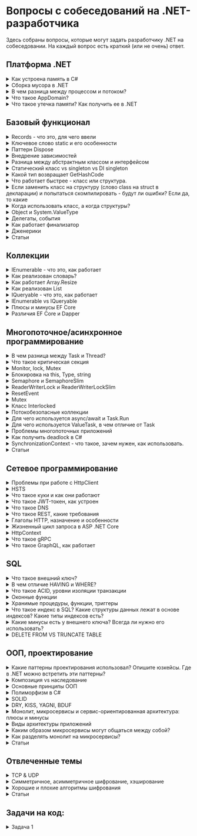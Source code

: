 # Вопросы с собеседований на .NET-разработчика
Здесь собраны вопросы, которые могут задать разработчику .NET на собеседовании. На каждый вопрос есть краткий (или не очень) ответ. 

## Платформа .NET
<details>
    <summary>Как устроена память в C#</summary>
Область памяти в каждом домене приложения делится на системную:

1. Таблица типов
заполнена специальными объектами, наследниками RuntimeType. Каждый тип состоит из статической и экземплярной части. При первом упоминании типа в выполняемом виртуально машиной выражении, его статическая часть размещается в таблице 

2. Список блоков синхронизации
набор системных блоков синхронизации.  При необходимости синхронизации многопоточный работы, CLR создает блок синхронизации. Блок содержит слабую ссылку на объект синхронизации (слабую, потому что объект может быть удален GC несмотря на ссылку) и ссылку на монитор. Именно эти блоки и лежат в таблице. Для большинства объектов блок синхронизации не создается в принципе. 

3. Пул строк
заполнен интернированными строками и строковыми константами

4. Пул потоков
пул потоков виртуальной машины

5. Прочее
некоторые заранее выделенные переменные (OutOfMemoryException), отображение системных ресурсов

И пользовательскую:

6. Small Object Heap
куча, на которой живут объекты меньше 85к байт. Разделена на 3 поколения. При достижении лимита памяти для поколения происходит сборка мусора.

7. Large Object Heap
куча больших объектов (больше 85к байт), не разделена на поколения, собирается по правилам поколения 2.

8. Pinned Object Heap
куча для закрепленных объектов. В текущей версии поддерживает только выделение на ней массивов «непреобразуемых» типов. Специфична, используется очень редко, как таковая внимания не требует.

9. Стек
тут выделяется память под стек приложения

Есть типы двух видов - ссылочные и значимые. Значимые лежат на стеке (стек быстро работает). Ссылочные хранятся на куче (куча медленнее), а на стеке лежит ссылка на область памяти в куче. Стек метода очищается после завершения метода. Куча очищается сборщиком мусора.
</details>

<details>
    <summary>
        Сборка мусора в .NET
    </summary>
    
Это процесс освобождения памяти сборщиком мусора (Garbage Collector, GC). Запускается тогда, когда CLR посчитает это необходимым (недостаточно физической памяти в системе, используемая память в управляемой куче вышла за текущий порог), но можно вызвать вручную (GC.Collect).

Всего 3 поколения сборки мусора. Если объект пережил сборку мусора, то он переходит на поколение выше (пока есть куда). Сборщик начинает с поколения 0, часть очищает, часть переводит в поколение 1. Если память все еще нужна, GC берется за первое поколение.

Т.к. куча сильно фрагментирована, после очистки памяти происходит уплотнение (сжатие) кучи и обновление ссылок. Куча сжимается всегда для 0 и 1 поколений. Для 2 поколения куча сжимается реже (частота зависит от вида сборки мусора). Уплотнение LOH обычно не происходит, это зависит от настроек и от давления сборщика мусора.

Есть 2 вида работы сборщика мусора: серверная и клиентская.

Клиентская предназначена для работы на клиентских приложениях (например, десктопные приложения, UI-клиенты). Сборка мусора происходит одним потоком.
0 и 1 поколение собираются асинхронно. Поколение 2 собирается с остановкой всех потоков (stop-the-world), но оптимизировано под короткие паузы.
LOH редко уплотняется.
Серверная предназначена для работы на серверных приложениях (бэкенд). 
Все поколения собираются синхронно. Для ускорения сборки мусора выделяется 1 поток на каждое ядро CPU (следовательно, масштабируется за счет увеличения числа ядер CPU), каждому потоку выделена своя куча.
LOH сжимается только в сценариях высокого давления сборщика мусора. 
В целом уплотнения кучи происходят реже для того, чтобы сборки мусора были как можно более быстрыми.

Давлением сборщика мусора называется ситуация, когда объекты создаются настолько часто, что сборщик мусора не успевает их подчищать. Это приводит к частым сборкам мусора и увеличению задержки приложения.
Вызываются излишними аллокациями в куче как небольших, так и больших объектов. Из-за этого увеличивается фрагментация кучи, часто собираются объекты 2 поколения (помним про stop-the-world).
В таком случае нужно смотреть на:
- возможно, где-то в приложении происходят лишние аллокации (боксинг, конкатенация большого числа строк, т.д.)
- на куче аллоцируется много короткоживущих объектов (подумать о замене их на структуры)
- "арендовать" массивы из пула (ArrayPool.Rent), если нужно часто работать с большими массивами
- некорректная настройка GC (workstation для сервера)

Сборщик мусора проходится по корням (участки памяти, в силу определенных причин доступные всегда и содержащие ссылки на объекты, созданные программой), затем просматривает объекты, на которые они ссылаются, и помечает их живыми. Когда все живые объекты определены, все остальное можно очистить, а кучу уплотнить.

>Примечание: объекты LOH собираются как объекты поколения 2.

Корни сами по себе не объекты, а ссылки на них. Любой объект, на который ссылается корень, переживет следующую сборку мусора. Корнями являются:
1. Локальные переменные ссылочного типа в текущем методе
2. Статические поля
3. Управляемые объекты, переданные через ```Interop```
4. Ссылки на объекты с финализатором

</details>

<details>
    <summary>
        В чем разница между процессом и потоком?
    </summary>
    
Процесс - контейнер, в котором запущено приложение 

Поток - воркер, который работает внутри процесса и выполняет непосредственную работу; независимый путь выполнения, который может выполняться одновременно с другими

</details>


<details>
    <summary>
    Что такое AppDomain?
    </summary>
    Это контейнер, внутри которого работает приложение, и который изолирует ее в рантайме; 1 процесс размещает 1 домен (обычно)
</details>

<details>
    <summary>
        Что такое утечка памяти? Как получить ее в .NET
    </summary>
    Утечка памяти - неконтролируемый рост потребления памяти приложением.

Глобально 2 причины: 

1. Неиспользуемые объекты, на которые остались ссылки
    - подписка на событие: если не отписаться, получится, что событие удерживает ссылку на обработчик.
    - захват членов класса лямбдой
    - статические переменные и все, на что они ссылаются, не будут очищены
    - бесконтрольное кэширование без очистки кэша
    - потоки, которые никогда не останавливаются

2. Неаккуратная работа с неуправляемой памятью
    - не освобожденная неуправляемая память
    - не вызванный Dispose у IDisposable (решением является паттерн реализации Dispose)
</details>

## Базовый функционал
<details>
    <summary>
         Records - что это, для чего ввели
    </summary>
    Ключевые особенности:
- сравнение работает по свойствам а не ссылкам
- можно создавать с помощью with
- позиционность (public record A(int B) создаёт конструктор и деконструктор)
- ToString выводит отформатированный объект
</details>

<details>
<summary>Ключевое слово static и его особенности</summary>
Ключевое слово static помечает член типа статическим. Статические члены типа не принадлежат экземпляру, а принадлежат типу целиком. 1 раз создаются и живут до конца жизни приложения (если не присвоить им null, тогда их соберет ```GC```).
Статический класс может содержать только статические члены. Экземпляр такого класса создать нельзя. Статический конструктор используется для инициализации любых статических данных или для выполнения определенного действия, которое требуется выполнить только один раз. Он вызывается автоматически перед созданием первого экземпляра или ссылкой на какие-либо статические члены. Статический конструктор будет вызываться не более одного раза.
</details>

<details>
    <summary>
        Паттерн Dispose
    </summary>

Паттерн нужен для того, чтобы гарантировать очистку неуправляемых ресурсов и выглядит примерно так:

```
public class Resource : IDisposable
{
    private IntPtr _handle;

    public void Dispose()
    {
        ReleaseHandle(_handle);
        GC.SuppressFinalize(this);
    }

    ~Resource() => ReleaseHandle(_handle);
}
```

SuppressFinalize необходим для того, чтобы пропустить вызов финализатора у объекта. Так объект не попадет в очередь финализации, что снижает нагрузку на GC.

В таком виде (или усложненных модификациях) паттерн требуется только при ручном создании экземпляров Resource. Если же речь про DI, то контейнер сам вызовет Dispose у объекта и можно обойтись без финализатора (и без SuppressFinalize).
</details>

<details>
    <summary>
         Внедрение зависимостей
    </summary>
    
В ASP .NET Core существует встроенный контейнер для внедрения зависимостей. Зависимости делятся на 3 типа: Transient (создаются каждый раз по требованию), Scoped (создаются единожды для скоупа), Singleton (создаются единожды и живут пока работает приложение).
    
Можно внедрить Singleton в Scoped и Scoped в Transient, а также зависимости одного типа друг в друга без проблем.
    
Transient можно внудрить в Scoped или Singleton, но тогда Transient окажется захвачен "родительским" объектом и будет жить столько же, сколько живет он.
    
Scoped нельзя внедрить в Singleton, потому что Scoped часто пологается на данные конкретного скоупа (например, HttpRequest, DbContext). Если же внедрить Scoped в Singleton, он будет захвачен и эти данные из скоупа не смогут обновиться. Это приведет к поломанному состоянию, race condition и т.д.
</details>

<details>
    <summary>
        Разница между абстрактным классом и интерфейсом
    </summary>

|  | Абстрактный класс | Интерфейс | 
| ----------- | ----------- | ----------- |
| Множественное наследование/реализация | В C# нет множественного наследования | В C# можно реализовать множество интерфесов |
| "Абстрактные" методы | Абстрактный класс может содержать абстрактные методы | По сути все методы интерфейса "абстрактны" как контракты, хоть и не содержат ключевого слова "abstract". Однако, начиная с C# 8 интерфейсы могут иметь реализацию по умолчанию.
| Состояние | Может иметь поля и свойства | Может иметь только свойства (нет полей) |
| Наличие конструктора | + | - |
| Возможность наличия статических членов | + | - |
| Модификаторы доступа | Может содержать разные модификаторы доступа | Все методы и свойства интерфейса публичны |
| Строгость контракта |  Обязательно переопределить все абстрактные методы, виртуальные по желанию | Обязательно реализовать все методы интерфейса |
| Когда применять | Абстрактный класс используется для выделения общего поведения, классов одной иерархии | Интерфейс используется для выделения общего функционала в классах разной иерархии |

</details>

<details>
    <summary>
        Статический класс vs singleton vs DI singleton
    </summary>

|  | Статический класс | Singleton | DI singleton | 
| ----------- | ----------- | ----------- | ----------- |
| Ленивость | Нет | Есть, но можно потерять (положив инстанс в DI) | Есть |
| Работа с зависимостями | Проблемно | Проблемно | Легко |
| Управление состоянием | Сложно следить | Нормально | Нормально |
| Реализация интерфейса | - | + | + |
| Наследование | - | + | + |

Выводы:
Статические классы следует использовать только для утилитарных вещей (например, методы расширений или бизнес логики). Для всего остального лучше использовать синглтон (меньше шансов отстрелить себе ногу).

</details>

<details>
    <summary>
        Какой тип возвращает GetHashCode
    </summary>
    Int
</details>

<details>
    <summary>
        Что работает быстрее - класс или структура.
    </summary>
    Во-первых, «быстрее» будет не наверняка. Например, если нужно передавать в метод данные, то не факт, что передача ссылки на класс будет медленнее, чем копирование структуры.

Во-вторых, если нужен просто доступ к данным небольшого локального объекта, то структура будет быстрее за счет хранения на стеке (стек работает быстрее кучи)
</details>

<details>
    <summary>
        Если заменить класс на структуру (слово class на struct в декларации) и попытаться скомпилировать - будут ли ошибки? Если да, то какие
    </summary>
    Код не скомпилируется, если:
    
- есть наследование от класса (т.к. наследовать от структуры нельзя)
- есть деструктор (финализатор) класса (в структурах их нет)
- есть конструктор без параметров, которые запрещены в структурах в старых версиях C# (хотя сейчас можно)
- указаны значения полей по умолчанию (в структурах нельзя указывать значение по умолчанию для полей в старых версиях C# (сейчас можно))
</details>

<details>
    <summary>
        Когда использовать класс, а когда структуры?
    </summary>
    
Структура, как правило, представляет собой неизменяемые объекты с семантикой значения. Например, координата,  деньги, классическая дробь и т.п.

Из-за их семантики и передачи по значению, их можно использовать в сценариях с высокой нагрузкой, когда создается много объектов и важно максимально снизить давление GC.
Это могут быть ключи для кэширования, небольшие объекты для внутренних вычислений.

Надо следить за размером структур, не делать их слишком большими. По рекомендациям Microsoft это не более 16 байт, но следует смотреть по производительности. Из-за копирования при передаче структур, слишком большие структуры могут замедлять работу приложения.

Общий совет - использовать классы, пока на 99% не уверен, что нужна структура и что она ускорит выполнение.
</details>

<details>
    <summary>
        Object и System.ValueType
    </summary>

Object - базовый класс для всех типов в C#. Имеет следующие методы - GetType, Equals, GetHashCode, ToString (последние 3 из них - переопределяемые).

ValueType - наследник Object. От него наследуются все типы, которые должны вести себя как значимые - struct, enum. Все встроенные значимые типы (bool, int, float и т.п. - на самом деле структуры).

Суть различий - поведение при создании новых объектов (копирование у значимых типов и передача ссылки у ссылочных), выделение памяти под типы (на стеке у значимых, на куче у ссылочных).

Различия между Object и ValueType проявляются в рантайме, т.к. рантайм по-особому относится к ValueType.

Чтобы убрать это различие, ValueType можно привести к типу Object (боксинг), обратная операция каста Object к ValueType называется анбоксинг. 
    
</details>


<details>
    <summary>
        Делегаты, события
    </summary>
    Делегаты - это объекты, указывающие на методы. Методы имеют определенную делегатом сигнатуру, один делегат может указывать на много методов. Под капотом - класс, содержащий в себе сигнатуру метода.

Делегаты можно объединять (определена операция +, есть и -). Если делегат возвращает значение, то значение вернется из последнего метода в списке методов делегата. Если попытаться вызвать делегат, в котором нет методов, получим исключение.

Есть делегаты трех типов - Action, Func и Predicate: 

- Action - действие, которое ничего не возвращает
- Predicate - принимает 1 параметр и возвращает bool
- Func - возвращает результат действия, принимает параметры.

Событие - объект, "представляющий" делегат. В событие добавляются обработчики типа, который определен делегатом. Под капотом - класс с методами Add и Remove, а также полем типа делегата. Методы Add и Remove добавляют и удаляют методы в делегат.

С точки зрения программиста отличия такие:

- событие может быть вызвано только в том классе, где объявлено
- события не могут быть локальной переменной, а делегаты могут
</details>

<details>
    <summary>
        Как работает финализатор
    </summary>

Точное время вызова не определено. ```GC``` смотрит, поддерживает ли объект ```Finalize```. Если да, то помещает указатель на него в специальную очередь финализации. В момент сборки мусора ```GC``` видит, что объект нужно уничтожить и, если у него есть ```Finalize```, то он копируется в еще одну таблицу и будет уничтожен только при следующей сборке мусора.
</details>

<details>
    <summary>
        Дженерики
    </summary>
    
Дженерики - это фича, позволяющая писать классы и методы, используя заглушку вместо типа, а реальный тип будет определен в процессе использования данного класса или метода.

Пример:
```List<int> list = new List<int>();```

Плюсы:
- типобезопасность (тип определяется в компайл-тайме)
- переиспользование кода
- отсутствие боксинга/анбоксинга

Для value-type компилятор генерирует отдельные реализации дженериков. Для reference-type реализация одна.

Часто используются ограничения на параметр T:

- ```where T : struct``` - ```T``` должен быть value-type
- ```where T : new()``` - ```T``` должен содержать публичный конструктор без параметров
- ```where T : IComparable<T>``` - ```T``` должен реализовать интерфейс ```IComparable<T>```

В дженериках можно использовать ключевые слова ```in``` и ```out```.
Ключевое слово ```out``` включает ковариантность.

```
class Message
{
    public string Text { get; set; }
}
class EmailMessage : Message { }

interface IMessenger<out T>
{
    T WriteMessage(string text);
}
class EmailMessenger : IMessenger<EmailMessage>
{
    public EmailMessage WriteMessage(string text)
    {
        return new EmailMessage($"Email: {text}");
    }
}
```

Использование

```IMessenger<Message> outlook = new EmailMessenger();```

То есть более общему типу ```IMessenger<Message>``` можно присвоить более частный ```IMessenger<EmailMessage>```. Без использования out такой код не скомпилируется.

Ключевое слово ```in``` включает контравариантность.

```
interface IMessenger<in T>
{
    void SendMessage(T message);
}
class SimpleMessenger : IMessenger<Message>
{
    public void SendMessage(Message message)
    {
        Console.WriteLine($"Отправляется сообщение: {message.Text}");
    }
}
```

Использование:

```IMessenger<EmailMessage> outlook = new SimpleMessenger();```

Здесь более частному типу присваивается более общий. Аналогично, код без ```in``` не скомпилируется.

</details>


<details>
    <summary>
        Статьи
    </summary>
    
1. [Делегаты func, action, predicate - Метанит](https://metanit.com/sharp/tutorial/3.33.php)
2. [Делегаты и события - StackOverflow](https://ru.stackoverflow.com/questions/226505/event-и-delegate-в-чем-отличие)
3. [Делегаты и события - StackOverflow](https://stackoverflow.com/questions/29155/what-are-the-differences-between-delegates-and-events)
4. [Ковариантность и контравариантность в обобщенных интерфейсах](https://metanit.com/sharp/tutorial/3.27.php)
</details>

## Коллекции
<details>
<summary>IEnumerable - что это, как работает</summary>
Интерфейс, который используется для простого перебора коллекции (проход в одну сторону).

Реализует метод ```GetEnumerator```, который возвращает ```Enumerator```. ```Enumerator``` в свою очередь предоставляет свойство ```Current```, а также методы ```MoveNext``` и ```Reset``` для движения по коллекции.
</details>

<details>
<summary>
    Как реализован словарь?
</summary>

Внутри лежит 2 массива: ```Entry``` и ```buckets```. При добавлении элемента вычисляется индекс корзины, в которую его добавят: ```(hashcode & 0x7fffffff) % capacity```.

Если такой ключ уже есть, то ```Add``` выбросит исключение, а присваивание по индексу просто заменит элемент. Если массив заполнен, происходит расширение.

Если происходит коллизия (в ```buckets``` есть элемент с индексом), то новый элемент добавляется в коллекцию, его индекс пишется в корзину, а индекс старого - в поле ```next``` нового.

Если число коллизий велико (больше 100), происходит перехэширование с выбором нового генератора хэш-кодов.

</details>
    
<details>
    <summary>Как работает Array.Resize</summary>
Создает новый массив нужной длины и копирует туда текущий
</details>

<details>
    <summary>Как реализован List</summary>
Под капотом лежит массив и счетчик. При добавлении элемента элемент записывается в свободную ячейку массива и счетчик увеличивается.

Если свободных ячеек нет, массив ресайзится. Если знаем, что будет добавлено определенное кол-во элементов, можно установить начальную емкость, чтобы избежать частого ресайза.
</details>

<details>
<summary>IQueryable - что это, как работает</summary>
Интерфейс, используемый для работы с данными в источнике данных. Расширяет возможности IQueryable (реализует его) Конструирует expression tree, которое выражает запрос, и передает его LINQ-провайдеру, транслирующему дерево в запрос непосредственно к источнику данных.

> Важно: один и тот же запрос может быть корректно оттранслирован одним провайдером и не оттранслирован другим; узнать об этом можно только в рантайме.
</details>

<details>
<summary>
    IEnumerable vs IQueryable
</summary>
    
```IEnumerable``` работает в памяти; при фильтрации ```IEnumerable``` отфильтрует записи по предикату в цикле ```foreach```. Запрос выполняется «в лоб». В методах расширения уже есть логика обработки данных.

```IQueryable``` конструирует запрос, отправляет его в источник данных и отдает полученные данные. Запрос будет оптимизирован. Логики обработки данных в расширениях нет.

</details>

<details>
    <summary>Плюсы и минусы EF Core</summary>
**Плюсы:**
- Linq - удобный способ построения запросов, при этом есть возможность конструирования запросов из «сырого» SQL
- Провайдеры для разных источников данных
- Change tracker для удобного отслеживания изменений в сущностях
- Транзакции
- Подходы code-first и database-first

**Минусы:**
- Получение большого кол-ва данных только для чтения медленно, нужно писать дополнительные методы и отключать change tracker
- Производительность в целом не всегда на высоте
- Использование Contains по коллекции вызывает постоянную перекомпиляцию запроса (бьет и по серверу БД, т.к. надо перестраивать и кэшировать запрос)
- Конфликт миграций при параллельной модификации одной сущности
- Может не оптимальным образом транслировать LINQ в SQL-запрос
</details>
    

<details>
<summary>Различия EF Core и Dapper</summary>

Разницу наглядно демонстрирует таблица:
|  | EF Core | Dapper | 
| ----------- | ----------- | ----------- |
| Функционал | Feature-rich ORM | Micro-ORM |
| Запросы | LINQ, чистый SQL, возможность комбинировать  | Чистый SQL |
| Использование | Много фич, из-за чего имеет свои особенности, которые надо знать, чтобы им полноценно пользоваться | Близок к обычному SQL, легко внедрить |
| Типы | Сильно привязывается к схеме БД, более высокий уровень абстракции  | Не использует сильную типизацию, просто маппит данные в объекты, более низкий уровень абстракции |
| Compile-time ошибки | Базовые ошибки (например, типов) могут быть отловлены в compile-time, но т.к. построение дерева выражения происходит в рантайме, некоторые проблемы могут возникать и в рантайме | Работает с SQL, все проблемы с запросами ловим в рантайме |
| Быстродействие | Работает значительно медленнее из-за трансляции запросов и (самое затратное) change tracker’a. При отключении трекинга EF Core все еще медленнее, но разница становится не такой значительной | Стабильно быстрее и менее прожорлив по памяти, чем EF Core |
| Поддержка СУБД | MS SQL, PostgreSQL, MySQL, Oracle DB, SQLite, MariaDB, Azure SQL, Db2 и другие | MS SQL, PostgreSQL, MySQL, Oracle DB, SQLite |
| Миграции | + | - |

</details>

## Многопоточное/асинхронное программирование
<details>
<summary>
    В чем разница между Task и Thread?
</summary>

**Поток** - низкоуровневая абстракция, непосредственно поток выполнения (путь выполнения), который можно переиспользовать.
**Задача** - высокоуровневая абстракция, «обещание» выполнения переданного кода. Код выполняется на потоке. О выполнении заботится ```TaskScheduler```.

</details>

<details>
<summary>Что такое критическая секция</summary>
Любая секция кода, одновременный доступ к которой мы хотим разрешить только одному потоку.
</details>

<details>
<summary>
    Monitor, lock, Mutex
</summary>
    
```Monitor``` - класс, реализующий идею критической секции. 

```lock``` - синтаксический сахар над ```Monitor.Enter``` и ```Monitor.Exit```, как и ```using```, разворачивается компилятором в ```try..finally```.

```Mutex``` - объект операционной системы, который можно использовать для межпроцессной синхронизации.

Внутри блокировки ```Monitor``` (и ```lock```) нельзя использовать ```await```, потому что код после await совсем не обязательно будет выполнен на том же поток, на котором код до. Следовательно, ```Enter``` будет вызван одним потоком, ```Exit``` - другим, получим исключение синхронизации.

```Monitor``` (и ```lock```) используют комбинированный подход к блокировке (небольшое ожидание быстрого взятия блокировки в ```SpinWait``` с дальнейшим переходом в режим ядра, если блокировку взять не удалось).
</details>

<details>
<summary>
    Блокировка на this, Type, string
</summary>
    
Блокировка на ```this```:
Проблема в том, что ссылка на ```this``` доступна извне вашего объекта. Можно получить проблемы, если кто-то другой возьмет сылку на ваш объект и начнет блокировать по ней. Это приведет к тормозам, в теории может привести к дедлоку.

Блокировка на ```string```:
Все строковые константы (и вычислимые строки типа ```"a" + "b"```) интернируются. Поэтому, если в разных частях программы написать ```"Hello, world!"```, то ссылки будут вести на один объект в пуле интернированных строк. Проблемы могут возникнуть, т.к. это работает даже между доменами приложений. К тому же, если не объявить строку как readonly или const, ее можно будет изменить (путем конкатенации добавить что-то), после чего ссылка на объект поменяется и в ```lock``` можно будет попасть повторно.

Блокировка на ```Type```:
Проблема аналогична одновременно с ```this``` и строками. Во-первых, вы не владеете объектом ```Type``` и кто угодно может на нем заблокироваться. Во-вторых, иногда ```Type``` является разделяемым между доменами приложений, что также приведет к проблеме.

Согласно гайдлайну Microsoft, блокировка на всех трех вышеуказанных объектах не рекомендуется.
</details>

<details>
<summary>Semaphore и SemaphoreSlim</summary>
    
Семафор - примитив синхронизации, предоставляющий доступ к ресурсу множеству потоков (количество варьируется).

Обычный семафор работает на семафорах ядра Windows, ```Slim``` работает на ```SpinWait``` и классе ```Monitor```.

Обычный семафор можно именовать (межпроцессная синхронизация), ```Slim``` нет (внутрипроцессная синхронизация).

```Slim``` считается более легковесной частью, рекомендуется использовать его, когда время ожидания мало (1/4 микросекунды).

В отличие от класса ```Monitor``` или ```ReaderWriterLock```, ведет подсчет проходящих через него потоков (вызвать и снять блокировку можно на разных потоках).
</details>

<details>
<summary>ReaderWriterLock и ReaderWriterLockSlim</summary>
    
Дает множественные права на чтение и монопольные права на запись. Права на чтение выдаются, если не выданы права на запись. Выдача прав на запись блокирует выдачу прав на запись и чтение. Как и ```lock```, требует, чтобы выдача и снятие прав на блокировку происходило в одном потоке.

Обычный класс является устаревшим, сейчас следует использовать версию ```Slim```.

Скорее всего, используется редко, т.к. сценарий "producer-consumer" можно реализовать проще на каналах.
</details>

<details>
<summary>ResetEvent</summary>
    
Несколько классов, всключающие в себя ```ManualResetEvent```, ```ManualResetEventSlim``` и ```AutoResetEvent```.

Метод ```WaitOne``` заставляет поток ожидать "взведения" ивента, метод ```Set``` отпускает зависшие потоки.
Отличие Manual от Auto в том, что Auto автоматически приводится во "взведенное" состояние, пропустив один поток.
</details>

<details>
<summary>Mutex</summary>
Примитив синхронизации, который предоставляет монопольный доступ к ресурсу. Работает на уровне процесса. Именованный mutex работает на уровне ОС. Именованные мьютексы поддерживаются не на всех ОС (точно нет на MacOS, при попытке создать именованный семафор получим исключение в рантайме).
</details>

<details>
<summary>Класс Interlocked</summary>
    
Представляет самый легковесный способ синхронизации. Является низкоуровневым, редко применяется по сравнению с ```lock``` или ```SemaphoreSlim```.
Внутри него статические методы.
```Increment```/```Decrement``` - увеличивает или уменьшает значение переменной
```CompareExchange``` - сравнивает два значения, и если они равны, атомарно заменяет первое вторым и возвращает результат
```Exchange``` - атомарное присваивание значения
```MemoryBarrier``` - запрещает компилятору менять местами инструкции через барьер (компилятор может менять чтения и запись местами ради производительности).

</details>

<details>
<summary>
    Потокобезопасные коллекции
</summary>
    
Лежат в пространстве имен ```System.Collections.Concurrent```.

```ConcurrentDictionary``` - словарь на эффективных блокировках.

```ConcurrentStack```, ```ConcurrentQueue``` - неблокирующие синхронизации.

```BlockingCollection``` - потокобезопасная коллекция элементов с эффективной синхронизацией.

Также потокобезопасными являются неизменяемые коллекции из ```System.Collections.Immutable```, т.к. доступны только на чтение.
</details>

<details>
<summary>
    Для чего используется async/await и Task.Run
</summary>
    
```async/await``` используется для IO-bound операций (ожидание ввода-вывода: ответа на запрос, получения данных из базы).

```Task.Run``` используется для CPU-bound операция (вычисления на процессоре).

Различия связаны с механизмом работы. ```Task.Run``` берет новый поток из пула и говорит ему, что нужно делать; если работа является низкоинтенсивной, поток все равно будет занят. ```async/await``` же компилируется в конечный автомат (машину состояний), которая может пойти по двум веткам выполнения - синхронной и асинхронной; если выполнение пошло по асинхронному пути, то машина позволяет потоку обслуживать другие задачи во время ожидания
</details>

<details>
<summary>
    Для чего используется ValueTask, в чем отличие от Task
</summary>
    
Т.к. ```Task``` - это класс, его использование ведет к выделению памяти на куче и влечет дополнительную работу ```GC```. Среда умная и умеет кэшировать возвращаемые значения, оборачивая их в таск, но кэширование большого количества значений невозможно (например, если возвращаются числа типа ```int```). Следовательно, возвращая простые (уже вычисленные) значения из задач, мы имеем выделение большого количества памяти на куче и тормозим работу приложения ```GC```. Отсутствие выделения памяти в случае синхронного выполнения таска - благо, особенно когда работаем с высоконагруженными сервисами и все максимально файнтюнится.

Для решения проблемы придумали ```ValueTask```. Это структура, которая, если ```Task``` уже завершился, просто обернет ```TResult```, в результате чего никакого выделения на куче не будет вообще; если же выполнение идет асинхронным путем, ```Task``` будет размещен, а ```ValueTask``` его обернет.
</details>

<details>
     <summary>
         Проблемы многопоточных приложений
     </summary>

**Deadlock** - взаимоблокировка потоков, дальнейшее выполнение невозможно.

**Race condition** - состояние гонки, когда результат выполнения программы не всегда детерминирован из-за того, что параллельные потоки влияют друг на друга.

**Thread starvation** - «потоков голод», программа отобрала слишком много рабочих потоков, в результате чего работать стало некому.

**Busy-wait** - проблема, когда слишком много потоков хотят получить доступ к ресурсу, а выполняют вычисление над ресурсом мало потоков (или 1), в результате чего большинство потоков занято просто ожиданием.

</details>

<details>
    <summary>
    Как получить deadlock в C#
    </summary>

Вариантов несколько. Например, вот классический вариант:
Поток 1 занял ресурс А. Поток 2 занял ресурс Б. Поток 1 пытается занять ресурс Б, а поток 2 пытается занять ресурс А. Потоки пытаются занять ресурсы, занятые друг другом, в результате чего происходит взаимоблокировка.
</details>

<details>
    <summary>
        SynchronizationContext - что такое, зачем нужен, как использовать.
    </summary>

- Это класс-контракт, используемый для синхронизации (коммуникации) потоков
- ```SynchronizationContext.Current``` является синглтоном в рамках потока
- Для разработчика работает как очередь сообщений, отправляя делегат асинхронно с помощью ```Post``` или синхронно с помощью ```Send```
- Отсутствует в ASP .NET Core
- Нужен, например, чтобы при желании изменить UI в десктопе из другого потока, нужно было лишь передать контекст синхронизации
</details>

<details>
    <summary>
        Статьи
    </summary>

1. [Базовые понятия многопоточности - Habr](https://habr.com/ru/articles/452094/)
2. [Гайдлайн Microsoft по lock](https://learn.microsoft.com/en-us/dotnet/csharp/language-reference/statements/lock)
3. [Примитивы синхронизации - Habr](https://habr.com/ru/articles/459514/)
4. [Потокобезопасные коллекции - StackOverflow](https://ru.stackoverflow.com/questions/1261353\Потокобезопасные-списки-с)
5. [Потокобезопасные коллекции - Habr](https://habr.com/ru/articles/473352/)
6. [Когда использовать Task.Run и async/await - StackOverflow](https://stackoverflow.com/questions/18013523/when-correctly-use-task-run-and-when-just-async-await)
</details>

## Сетевое программирование

<details>
<summary>Проблемы при работе с HttpClient</summary>
Суть проблемы:
    
Если избавиться от ```HttpClient```, то при завершении работы он освобождает ресурс со своей стороны, но с другой стороны мы оставляем сокет в статусе ```TIME_WAIT``` и ждем (вроде на 240с). Проблема называется Socket Exhaustion, когда кончаются доступные сокеты.
Также, если долго держать ```HttpClient``` (например, синглтоном), не будет выполнена ротация DNS, что может быть проблемой для работы с CDN, которые к ней часто прибегают.

Как работает фабрика:
- при вызове ```CreateClient``` создаётся и настраивается новый ```HttpClient```
- под капотом создаются обработчики ```HttpMessageHandler```, которые живут 2 минуты (время можно настроить)
- экземпляры ```HttpMessageHandler``` объединяются в пулы
- проблема устаревания DNS решается путем регулярной утилизации экземпляров HttpMessageHandler
</details> 

<details>
<summary>
HSTS
</summary>

Это заголовок HTTP, информирующий браузер, что попытки обращения по HTTP должны быть конвертированы в HTTPS. Нужен для того, чтобы избежать атаки man-in-the-middle, которая работает с включенным https redirection.
</details>    

<details>
<summary>
Что такое куки и как они работают
</summary>

Cookie - это информация, которую сервер отправляет браузеру. Браузер хранит эту информацию у себя и может посылать ее вместе с запросом в заголовке Cookie.
Куки используются для:
- персонализации
- управление сеансами
- трекинга и т.д.

Ранее куки использовались в качестве хранилища информации, но они потребляют ресурсы, т.к. отправляют их вместе с запросом, поэтому для хранения незащищенной информации можно использовать localStorage.

Схема работы простая. 
1) Сервер создает куки командой SetCookie
2) Браузер хранит куки
3) Куки посылаются с каждым запросом к домену, с которого они были установлены
4) Через какое-то время куки экспайрятся

Параметры куки:
1) Название и значение
2) Срок жизни
3) Secure (чтобы куки передавались только по HTTPS)
4) Домен (с которого куки были отправлены). Для работы с поддоменами здесь обязательно нужно указать корневой домен.
5) HttpOnly - флаг, который делает куки недоступными для JS. При этом их все еще можно послать с запросом.

SameSite может иметь три значения: Strict, Lax и None
Strict - куки посылаются только с запросами с текущего сайта. Например, если есть куки для сайта example.com, при переходе на него с сайта another_example.com по ссылке никакие куки не отправляются.
Lax - куки посылаются при переходе по ссылке напрямую, но не для ajax вызовов.
None - куки посылаются всегда. Это значение должно использоваться с Secure.

</details> 

<details>
<summary>
Что такое JWT-токен, как устроен
</summary>

**JWT** - Json Web Token - стандарт, применяемый для создания токенов доступа на основе JSON. В основном используется для передачи данных об аутентификации на сервер веб-приложения.

Состоит из трех частей: заголовок, пейлоад и подпись. Как правило, представляется в компактном виде, где заголовок и пейлоад закодированы в base64_url, после чего к ним добавляется подпись и все части разделяются точками.

В заголовке 1 необходимое поле alg - алгоритм шифрования подписи. В пейлоаде идет пользовательская информация, обязательных полей нет.

</details>   

<details>
<summary>
Что такое DNS
</summary>

Система доменных имен, которая переводит IP-адрес в понятное буквенное имя (домен). Работает благодаря DNS-серверам, которых в интернете множество.
</details>   

<details>
<summary>
Что такое REST, какие требования
</summary>

Набор правил по организации написания кода. Работает поверх HTTP 1.1.

Требования:
1. Модель клиент-сервер (обмен данными инициирован запросом клиента)
2. Отсутствие состояния (вся требуемая для запроса информация поступает с запросом)
3. Кэширование (для простоты ответы сервера можно кэшировать)
4. Унифицированый интерфейс (HATEOAS - отправка клиенту не только запрошенной информации, но и связей с другими ресурсами и действий) 
5. Многослойная архитектура (ни клиент, ни сервер не знают всю цепочку вызова, максимум своих ближайших соседей)
6. (опционально) Код по требованию (сервер может передать клиенту код для выполнения)

</details>   

<details>
<summary>
Глаголы HTTP, назначение и особенности
</summary>

**GET** - глагол, предназначенный для получения ресурса. Не содержит тела, является идемпотентным.
**POST** - глагол, предназначенный для отправки данных на сервер. Может содержать тело, не является идемпотентным.
**PUT** - глагол, предназначенный для создания или замены ресурса. Может содержать тело, является идемпотентным.
**PATCH** - предназначен для частичного обновления ресурса. Может содержать тело, не является идемпотентным.
**DELETE** - глагол, предназначенный для удаления ресурса. Может содержать тело, является идемпотентным.

Не-идемпотентные запросы нельзя использовать как идемпотентные! Т.е. нельзя изменять ресурсы с помощью GET, т.к. браузер не ожидает такого и может выполнить его несколько раз.

</details>   

<details>
<summary>
Жизненный цикл запроса в ASP .NET Core
</summary>

1. request
2. middleware
3. routing
4. controller init
5. action method exec
6. action result exec
7. middleware
8. response

</details>  

<details>
<summary>
HttpContext
</summary>

Ключевые особенности:
- Контекст текущего запроса, содержащий информацию о нем
- В современном ASP .NET Core нет контекста синхронизации и нет HttpContext.Current, единственным способом получения контекста будет свойство в контроллере или внедрение зависимости, оба метода вернут один и тот же объект
- Не является потокобезопасным: доступ к контексту из разных потоков может привести к неожиданному поведению
- Не должен быть захвачен потоками

</details>

<details>
<summary>
Что такое gRPC
</summary>

**RPC** - удаленный вызов процедур. Использует protobuf для обмена данными. Поток данных как однонаправленный в виде запрос-ответ, так и двунаправленный с помощью стримов. Быстрее, чем REST по бенчмаркам.

Хорошо использовать в микросррвисах, системах с несколькими языками программирования, при потоков передачи данных или сетях с низкой пропускной способностью.

</details>  

<details>
<summary>
Что такое GraphQL, как работает
</summary>

Это синтаксис, описывающий, как запрашивать данные. Работает поверх HTTP. Используется, когда нужно отдавать данные в большом количестве вариаций, чтобы не заводить много эндпоинтов.

Вместо работы с множеством «глупых» эндпоинтов, которые отдают только то, что знают, предлагается 1 «умный» эндпоинт, который обрабатывает запрос на выборку данных и отдает их. Основан на трех компонентах: schema, queries, resolvers

Когда мы просим данные - мы выполняем **запрос**.

**Распознаватель** - помощник, который определяет, как и где взять данные для указанного поля. Не обязательно лезть в бд, поле можно вообще выдумать.

**Схема** - унифицированный язык запросов, благодаря которому все это работает

</details>  


## SQL

<details>
<summary>
    Что такое внешний ключ?
</summary>
    
Ограничение, используемое для обеспечения целостности связей между таблицами. Является ссылкой на первичный ключ другой таблицы. При вставке значения в «дочернюю» таблицу проверяется наличие соответствующего первичного ключа в «родительской» Если значения нет - ошибка.

</details> 

<details>
<summary>
    В чем отличие HAVING и WHERE?
</summary>
    
HAVING фильтрует на уровне сгруппированных данных, WHERE на уровне исходных.

</details> 

<details>
<summary>
    Что такое ACID, уровни изоляции транзакции
</summary>
    
**ACID** - atomicity, consistency, isolation, durability - набор требований к системе транзакций, обеспечивающий ее наиболее надежную работу.

**Атомарность** - транзакции выполняется целиком либо не выполняется.

**Согласованность** - каждая транзакции фиксирует только допустимые результаты (вообще говоря лежит на плечах прикладного ПО).

**Изоляция** - сокрытие изменений других транзакции при возникновении race condition (параллельные транзакции не должны оказывать влияния на выполнение другой транзакции).

Эффекты, связанные с изоляцией:
1. **Потерянное обновление** (транзакции обновляют одни и те же данные, не учитывая другие транзакции)
Транзакция А изменила значение 1000, добавив к нему 500. До фиксации изменения транзакцией А транзакции Б прочитала баланс, вычла из него 600. Итоговая сумма 400 вместо 900.
2. **Грязное чтение** (чтение данных незавершенных транзакции)
Транзакция А изменила значение 1000, вычла 1000. Транзакции Б проверила значение 0 и отработала. Транзакции А отменилась.
3. **Неповторяемое чтение** (считывание одной и той же строки 2 раза, получение разного результата)
Пусть значение не может уйти в минус. Транзакция А считала значение 1000. Транзакция Б прочитала уменьшила значение на 1000 и зафиксировала изменение. Транзакция А, видя значение 1000, также отнимает 1000, значение уходит в минус.
4. **Фантомное чтение** (набор данных соответствует предикату поиска, но не отображается сразу)
Например, нельзя иметь больше трех счетов. Для открытия счета транзакция А проверяет все счета клиента, видит 2. В этот момент транзакция Б открывает еще один счет.

Для решения проблем есть уровни изоляции:
1. Read uncommitted
2. Read committed
3. Repeatable read
4. Serializable

**Устойчивость** - изменения успешно завершенной транзакции остаются в системе даже после последующего сбоя

</details> 

<details>
<summary>
    Оконные функции
</summary>
    
Оконные функции - специальные функции, работающие с окном (партицией), выполняя вычисления для этого набора строк в отдельном столбце. Не модифицируют выборку, а добавляют к ней значение. Выполняются в конце запроса.

**Партиции** - набор строк, указанные для оконной функции.

</details> 

<details>
<summary>
    Хранимые процедуры, функции, триггеры
</summary>
    
**Хранимые процедуры** - код SQL, который может возвращать, а может не возвращать значение. Нужны для сложной логики, охватывающей несколько действий.

**Триггеры** - особые хранимые процедуры, вызывающиеся по какому-то событию (вставка, удаление данных над таблицей). Нужны для гибкости (например, налоговые надбавки в цене продукта можно считать через триггеры, т.к. их легко изменить/отключить)

**Функции** - код SQL, обязательно возвращающий значение определенного типа.

</details> 

<details>
<summary>
    Что такое индекс в SQL? Какие структуры данных лежат в основе индексов? Какие типы индексов есть?
</summary>
    
**Индекс** - специальная структура данных, ускоряющая поиск в таблице.

При поиске по индексу сначала будет найден сам индекс, затем использует его для быстрого нахождения записи. Без индекса будет выполнено полное сканирование. Индексы бывают кластеризованные и некластеризованные.

Некластеризованный индекс хранит в себе значения индекса и ссылки на строки данных в таблице. Кластеризованный индекс хранит в себе строки целиком. Можно сказать, что кластеризованные индекс - это способ хранения данных в таблице. Следовательно, кластерный индекс может быть 1, некластеризованных много (в районе 1000).

Индекс может быть:
1. Составным (содержит более 1 столба, но не более 16, или длина не более 900 байт)
2. Уникальным (обеспечивает уникальность значений в столбце; автоматически создается при задании первичного ключа или ограничения UNIQUE)
3. Покрывающим (позволяет получить нужные данные сразу с листьев индекса без обращения к записям таблицы)

В качестве структуры данных чаще всего используется сбалансированное дерево (b-tree), но могут и другие (например, bitmap).

Принципы построения индексов:
1. Чем меньше индексов, тем лучше
2. Чем меньше полей в индексе, тем лучше
3. Уникальность значений влияет на индекс
4. Для составного индекса внимание на порядок
5. Обдумать целесообразность введения индекса (если данные часто обновляются, а поиска мало, то индекс не нужен)

</details> 

<details>
<summary>
    Какие минусы есть у внешнего ключа? Всегда ли нужно его использовать?
</summary>
    
Ключевые проблемы:
- при больших нагрузках внешний ключ начинает тормозить выполнение запросов (но система должна быть действительно сильно нагружена).
- поведение ON DELETE фактически является перекладыванием бизнес-логики на хранилище, что с точки зрения system design рассматривается как некорректное.
- при массовых вставках в таблицу проверка целостности внешнего ключа может привести к взаимоблокировкам транзакции.

</details> 

<details>
<summary>
     DELETE FROM VS TRUNCATE TABLE
</summary>
    
DELETE FROM удаляет записи из таблицы по одной, блокируя записи по одной и занося каждое удаление в журнал.

TRUNCATE TABLE блокирует таблицу целиком, не заносит удаление каждой записи в журнал, потому работает быстрее.

</details> 


## ООП, проектирование

<details>
<summary>
    Какие паттерны проектирования использовал? Опишите юзкейсы. Где в .NET можно встретить эти паттерны?
</summary>
    
**Стратегия** - когда мы хотим изменять внутренний алгоритм работы в зависимости от каких-то условий путем делегирования функционала вовне. Например, стратегия сравнения элементов в LINQ ```IEqualityComparer```.

**Состояние** - когда поведение объекта зависит от его внутреннего состояния. Например, состояния Task.

**Фабрика** - абстрагирование от создания объектов, внесение полиморфизма в создание объектов. Статические фабрики в ```TimeSpan```, ```HttpClientFactory```, ```Task.Factory```, фасадная фабрика ```File.Create```.

**Cинглтон** - когда мы хотим ограничить число экземпляров. Такими бывают сервисы в DI, глобальный кэш.

**Адаптер** - когда мы совмещаем два несовместимых интерфейса. LINQ-провайдеры, ```TextReader```/```TextWriter``` являются адаптерами над ```Stream```.

**Фасад** - представление унифицированного интерфейса вместо набора интерфейсов подсистем. ```File.Create```

**Посредник** - позволяет реализовать общение объектов без необходимости ссылаться друг на друга. Любая форма в WinForms есть посредник, в паттерне MVC контроллер есть посредник.

**Команда** - позволяет определять команду на выполнение действия как объект. Помогает реализовать потоковую обработку, отмену запросов и т.п. ```Task``` принимает делегат ```Func```, который будет использован для получения результата задачи.

**Шаблонный метод** - переопределение этапов алгоритма без изменения его структуры, а также вынесение общей части алгоритма в шаблонный метод. ```ChannelBase``` в WCF

**Цепочка обязанностей** - позволяет выстраивать получателей в цепочку, каждый из получателей обработает запрос и передаст дальше. Событие ```Closing``` в Windows Forms.

</details> 

<details>
<summary>Композиция vs наследование</summary>
Наследование и композиция помогают выделить общий функционал классов, а также построить иерархию классов.

Наследование.
Все дочерние классы имеют функционал базового класса, но при этом сильно зависят от него.
Полиморфизм - могут быть использованы как "базовый" тип.
Иерархия - **is-a**
Можно наследоваться только от одного класса
Изменения в базовом классе ведут к изменениям в дочерних классах, не всегда такие изменения совместимы с текущей иерархией, могут сломать дочерние классы.

Композиция.
Класс содержит другие классы с реализациями общего функционала.
Связь менее тесная, так как работа ведется через интерфейсы, реализацию можно подменить в рантайме.
Проще тестировать, так как интерфейсы можно мокнуть
Нет ограничения с одним классом, как в наследовании
Иерархия - **has-a**

Утрированный пример, как ломаются иерархии наследования (немного перекликается с **I** и **L** из **SOLID**)
Нужно добавить поддержку для ласточки, сороки и колибри. Выделяем базовый класс **Птица**. Предполагаем, что птица умеет летать, в базовый класс добавляем метод **Fly**. 
В какой-то момент просят добавить пингвина. **Пингвин** - это **Птица**, но не умеет летать. Следовательно, переделываем иерархию.
С композицией у нас был бы интерфейс **IFlyer**. **Пингвин** содержал бы в себе этот интерфейс с реализацией **NoFly**.

Еще пример хрупкости наследования.
Базовый класс **Персонаж** с абстрактными **Attack** и **Move**.
Делаем класс **Воин**, который атакует мечом. Добавляем ходящего и плавающего воинов.
Итого - для двух воинов имеем 4 класса. Комбинаторный взрыв, когда для реализации n функциональностей нам нужно 2^n классов
Проблема ромбовидного наследования - что делать, если нужен воин, который и плавает, и ходит?
Решением было бы выделить 2 интерфейса **IMovable** и **IAttacker**. Создать класс игрок, который содержит реализации этих интерфейсов. Внутри класса можно создать тип (WalkingWarrior, SwimmingWarrior и т.д.), по типу создавать реализации через фабрику.
</details>

<details>
<summary>Основные принципы ООП</summary>

**Инкапсуляция** - скрытие внутреннего состояния и функций объекта и предоставление доступа через открытый набор методов.

**Наследование** - возможность создания новых абстракций на основе существующих.

**Полиморфизм** - возможность реализации наследуемыех свойств и методов различными способами в рамках множества абстракций.

**Абстракция** - моделирование требуемых атрибутов сущности реального мира в виде сущности кода с достаточным уровнем точности.
</details>

<details>
<summary>Полиморфизм в C#</summary>
    
Полиморфизм бывает трех типов:

1) Параметрический
Реализуется за счет дженериков.

2) Полиморфизм подтипов
Реализуется за счет наследования путем переопределения/сокрытия методов базового класса дочерними. Позднее связывание (в процессе выполнения).

3) Специальный (ad hoc)
Достигается за счет перегрузки методов. Раннее связывание.
    
</details>

<details>
<summary>SOLID</summary> 

Набор правил, сформулированных как рекомендации для написания «чистого» кода

**S** - Single responsibility - единственная ответственность

Каждый класс должен иметь единственную зону ответственности - не совсем точная трактовка, т.к. в такой трактовке принцип недостижим даже теоретически. Программа представляет собой дерево, сходящееся буквально к нескольким классам, которым ничего не остается кроме управления большим количеством функционала.

В «чистом коде» формулирует так: Модуль должен иметь только одну причину для изменения. Иначе говоря, модуль должен обслуживать только одну заинтересованную группу.

**O** - Open/closed - открытость-закрытость
Объекты должны быть открыты для расширения и закрыты для модификации.
Простой пример - switch по какому-то значению, после чего вызываются разные методы. Для соблюдения OCP нужно создать класс, соответствующий каждому значению, после чего вызывать методы уже без switch.

**L** - Liscov substitution - подстановка Лисков
Рекомендация по определению иерархии объектов.
Дочерние сущности должны соблюдать контракт, предоставляемый родительской сущностью. Не усиливать предусловия, не ослаблять постусловия, сохранять инварианты, не бросать исключения, которые не ожидаются в родительском классе.

**I** - Interface segregation - разделение интерфейсов
Объект не должен зависеть от интерфейса, который он не реализует. Типичный признак - в классе есть методы интерфейса, которые не используются (игнорируются, кидается исключение; такое поведение нарушает и LSP).

**D** - Dependency inversion - инверсия зависимостей
Модули верхнего уровня не зависят от модулей нижнего уровня, все они зависят от абстракций. Абстракции не зависят от деталей - детали зависят от абстракций.
Суть в использовании интерфейсов и внедрения зависимостей.dependency 
</details>

<details>
<summary>DRY, KISS, YAGNI, BDUF</summary>
    
Аббревиатуры, обозначающие один из принципов:
**DRY** - Don’t Repeat Yourself - не повторяйся (дублирование кода - это плохо, придется поддерживать его в двух и более местах одинаковый).

**KISS** - Keep It Simple, Stupid - будь проще (зачем делать сложно если можно сделать просто?).

**YAGNI** - You Aren’t Gonna Need It - тебе это не понадобится (отказ от избыточной функциональности).

**BDUF** - Big Design Up Front - глобальное проектирование прежде всего (если неполностью спроектировать систему, то почти наверняка придется решать проблемы проектирования кодом - костыли, кривые решения).
    
</details>

<details>
<summary>
    Монолит, микросервисы и сервис-ориентированная архитектура: плюсы и минусы
</summary>

Ключевые различия в таблице:
|  | Монолит | Сервис-ориентированная | Микросервисы | 
| ----------- | ----------- | ----------- | ----------- | 
| Отказоустойчивость | Одна ошибка может положить все приложение | Сляжет сервис, что больнее, чем на микросервисах, но лечге, чем на монолите | Ошибка уложит один сервис, не повлияв на остальные |
| Язык программирования | Пишется на одном языке | Один язык в рамках одного сервиса | Один язык в рамках одного сервиса |
| Управление релизами | Сложное, требуется полная перепубликация | Средняя, перепубликация сервиса не сложна | Легкая, перепубликация сервиса очень быстра |
| Проектирование | Легкое | Легкое | Бывает весьма трудным |
| Поддержка контрактов | Не требуется | Не требуется | Требуется |
| Распределенные транзакции | Не требуется | Не требуется | Если да, то это головная боль |
| Поиск ошибок | Легкий | Легкий | Как правило затруднен |
| Скорость отклика | Высокая | Высокая | Низкая |
| Трудность развертывания | Низкая | Средняя | Высокая |
| Стоимость разработки/поддержки | Низкая | Средняя | Высокая |
| Гибкость | Низкая | Средняя | Высокая |
| Масштабируемость | Низкая | Средняя | Высокая |

</details>

<details>
<summary>
    Виды архитектуры приложений
</summary>

**Трехслойная архитектура**
Содержит три слоя:
1. Доступ к данным - модели данных, миграции, иногда добавляются интерфейсы репозиториев
2. Бизнес-логика - все сервисы и бизнес-модели
3. Клиентская логика - UI или контроллеры, middleware
Все зависимости идут сверху вниз, зависимости снизу вверх отсутствуют (например, слой данных не зависит от бизнес логики).

**Чистая архитектура**
Также разделяется на 3 слоя:
1. Слой ядра приложения - содержит модели данных, а также доменные сервисы, события и т.п.
2. Инфраструктурный слой - кэши данных, доступ к хранилищу данных, прочие сервисы (например, сервис по отправке электронных писем)
3. Клиентский слой - UI или контроллеры, middleware
Зависимости также идут сверху вниз, доменный код не зависит от инфраструктурного кода. В таком случае, для доменного кода легко писать тесты, т.к. фактически нет зависимостей от других слоев.

**Vertical slices**
Вместо использования слоев, в которых может находиться много несвязанного между собой кода (речь про не связанные доменные модели/сервисы), предлагается использовать срезы, которые расположены перпендикулярно слоям. Срез содержит в себе все, что требуется для ответа на запрос клиента. В таком подходе отпадает необходимость во введении большого количества абстракций - внутри среза можно выстроить наиболее быстрый/удобный путь выполнения запроса.
Часто используется совместно с CQRS.

</details>

<details>
<summary>
    Каким образом микросервисы могут общаться между собой?
</summary>

Синхронное общение (запрос-ответ):
1. REST
- легко написать
- легко вызвать
- легко для понимания
- если сервис-получатель запроса лежит - ошибка, нельзя отложить выполнение запроса
- нет схемы данных
- текстовый формат порождает много лишних данных (ключ-значение в json)
2. gRPC
- отправка запроса выглядит как вызов метода в коде
- есть схема данных
- бинарный формат данных protobuf
- есть поддержка стриминга
3. SOAP
- xml

Асинхронное общение:
1. Месседжинг (RabbitMQ)
- асинхронный формат общения
- работает по принципу проталкивания сообщения читателям
- удаляет сообщение после обработки
- может реализовать сложную архитектуру маршрутизации сообщений
2. Стриминг (Kafka)
- асинхронный формат общения
- работает по принципу вытягивания сообщения из топика читателями
- перерабатывает титанические объемы данных, хорошо масштабируется
- хранит сообщения на диске до момента плановой очисти журнала

</details>

<details>
<summary>
    Как разделять монолит на микросервисы?
</summary>

Микросервисы создаются по таким паттернам:
1. Разбиение по бизнес-возможностям: выделяются границы бизнес-возможностей приложения и каждому действию выделяется свой сервис
2. Разбиение по поддоменам: в рамках одного сервиса выделяют некую логически связную часть домена

Паттерны распила монолита на микросервисы:
1. Душитель - постепенный перенос существующих возможностей на микросервисы с интеграцией их функционала в монолит; постепенно весь функционал уйдет в сервисы.
2. Слой защиты от повреждений - частичный переход на микросервисы в случае, когда рефакторинг некоторых систем долгий или невозможный в принципе. Вводится специальный слой, который преобразует данные из модели старой части системы в модель новую и наоборот.

</details>

<details>
<summary>
    Статьи
</summary>

1. [SOLID - Habr](https://habr.com/ru/articles/508086/)
(Переход на микросервисы - Mail)[https://mcs.mail.ru/blog/26-osnovnyh-patternov-mikroservisnoj-razrabotki]
2. [микросервисы vs монолит vs сервис-ориентированная архитектура - Skillbox](https://skillbox.ru/media/code/servicebased-architecture-sem-raz-otmer-odin-raz-popili-monolit/)
3. [Общение микросервисов - Habr](https://habr.com/ru/companies/maxilect/articles/677128/)
4. [Kafka & RabbitMQ - TProger](https://tproger.ru/articles/pochemu-my-ispolzuem-kafka-vmesto-rabbitmq-sravnenie-i-preimushhestva)

</details>



## Отвлеченные темы

<details>
<summary>
    TCP & UDP
</summary>

TCP:
1. устанавливает соединение перед отправкой (рукопожатием) 
2. контроль порядка пакетов
3. надежность передачи данных
4. медленнее UDP
5. из-за надежности требует больше данных в заголовке
UDP:
1. не требует рукопожатия
2. не контролирует порядок или доставку пакетов
3. быстрее TCP
4. меньше заголовок

</details>

<details>
<summary>
    Симметричное, асимметричное шифрование, хэширование
</summary>

**Симметричное** - ключ, используемый для шифрования данных, используется и для дешифровки.
Требования - статистических закономерностей и линейности в зашифрованном сообщении быть не должно.
Бывают блочные и поточные. Блочные делят сообщение на блоки и шифруют их. Поточные формируют выходную гамму, в процессе генерации которой происходит шифрование.

**Асимметричные** - шифрование и дешифрование используют разные ключи.

**Хэширование** - не используется ключ, кодирование происходит с помощью математических операций.

</details>

<details>
<summary>
    Хорошие и плохие алгоритмы шифрования
</summary>

**MD5** - алгоритм хэширование, предпосылки к взлому появились еще в 90-ых, сейчас популярность падает.

**SHA1/2** - алгоритм хэширования, генерирующий 160-битное значение хэша. Лежит в основе многих алгоритмов и протоколов.

**Rijnadel (AES)** - симметричный алгоритм блочного шифрования. Размер блока 128 бит, 128/192/256 бит ключи. Популярный алгоритм шифрования и в наши дни.

**DES** - симметричный блочный алгоритм шифрования с блоком 64 бита. Сейчас считается небезопасным.

**RC4** - потоковый шифр, широко применяющийся в различных криптосистемах и защите информации (SSL/TLS). Быстро работает, поддерживает переменный размер ключа. Уязвим к не случайному ключу или переиспользованию ключевого потока. Сейчас использовать не рекомендуется.

**Диффи-Хеллман** - один из первых асимметричных алгоритмов. Сейчас не используется, т.к. Были обнаружены уязвимости типа «человек посередине».

**RSA** - асимметричный алгоритм, один из самых популярных. Основан на том, что нет простого способа найти разложение большого числа на простые множители. Для поддержания стойкости с увеличением вычислительных мощностей нужно увеличивать размер ключа. Мнения по алгоритму расходятся.

**ECC** - криптография с эллиптическими кривыми. Может предложить уровень стойкости RSA при гораздо меньшем размере ключей.

</details>

<details>
<summary>
    Статьи
</summary>

1. [TCP/UDP - Habr](https://habr.com/ru/articles/711578/)
2. [TCP/UDP - cloud4y](https://www.cloud4y.ru/blog/tcp-vs-udp/)
3. [Устаревание RSA - Habr](https://habr.com/ru/companies/virgilsecurity/articles/459370/)
4. [Хорошие и плохие алгоритмы шифрования - proverkassl](https://proverkassl.com/book_algoritm_glossary.html)

</details>

## Задачи на код:
<details>
    <summary>Задача 1</summary>

Дан класс. Описать, что он делает, что можно поменять.
```
public class MyClass
{
    public string filePath;

    public void set_path(string path)
    {
        filePath = path;
    }

    public string read_file_utf8()
    {
        var result = "";
        var reader = new StreamReader(filePath, Encoding.UTF8);
        while (!reader.EndOfStream)
        {
            result += reader.ReadLine();
            result += "\n";
        }
        return result;
    }

    public string read_file_utf32()
    {
        var result = "";
        var reader = new StreamReader(filePath, Encoding.UTF32);
        while (!reader.EndOfStream)
        {
            result += reader.ReadLine();
            result += "\n";
        }
        return result;
    }
}
```

Проблемы:
1. Имя класса не говорящее
2. Именование методов не из мира C#
3. Имеем 2 одинаковых метода, отличающиеся параметром кодировки. Лучше сделать 1 метод, который принимает котировку как параметр.
4. В публичное поле (которому не надо быть публичным) устанавливается значение не конструктором, а void-методом, что неправильно, нужен конструктор. При этом если оставить 1 конструктор и 1 метод, то пользоваться классом будет не очень удобно. Проще оставить 1 статический метод, который принимает 2 параметра: кодировку и путь до файла.
5. Если файл большой, то конкатенация строк в результат может быть долгой, лучше использовать ```StringBuilder```
6. ```StreamReader``` следует обернуть в ```using```.
7. Не на всех ОС перенос строки реализуется с помощью «\n», иногда это другой символ. Лучше заменить на ```Environment.NewLine```

Итог:
```
public class FileReader
{
    public static string ReadFileWithEncoding(string filePath, Encoding encoding)
    {
        var result = new StringBuilder();
        using (var reader = new StreamReader(filePath, encoding))
        {
            while (!reader.EndOfStream)
            {
                result.Append(reader.ReadLine());
                result.Append(Environment.NewLine);
            }
        }
        return result.ToString();
    }
}
```

    
</details>

